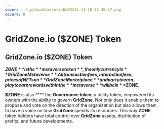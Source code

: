 ```yaml
---
cover: ../.gitbook/assets/截屏2021-11-10 22.39.57.png
coverY: 0
---
```


# GridZone.io ($ZONE) Token

## GridZone.io ($ZONE) Token

**$ZONE** is the **metaverse token**, the only currency in **GridZone Metaverse**. All transaction fees, interaction fees, prices of NFTs on **GridZone Marketplace** and party to earn, play to earn rewards within the **metaverse** will be in **$ZONE**.&#x20;



**$ZONE** is also **** the **Governance token**, a utility token, empowered its owners with the ability to govern **GridZone**. Not only does it enable them to propose and vote on the direction of the organization but also allows them to have a voice on how **GridZone** spends its resources. This way **ZONE** token holders have total control over **GridZone** assets, distribution of profits, and future developments.



##
